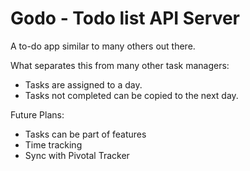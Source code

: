 Godo - Todo list API Server
====

A to-do app similar to many others out there. 

What separates this from many other task managers: 

* Tasks are assigned to a day.
* Tasks not completed can be copied to the next day.

Future Plans:

* Tasks can be part of features
* Time tracking
* Sync with Pivotal Tracker